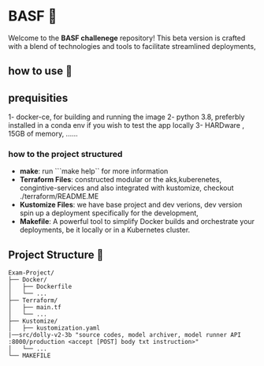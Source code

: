 # BASF  🚀

Welcome to the **BASF challenege** repository! This beta version is crafted with a blend of technologies and tools to facilitate streamlined deployments, 

## how to use 🌟

## prequisities
1- docker-ce, for building and running the image
2- python 3.8, preferbly installed in a conda env if you wish to test the app locally 
3- HARDware , 15GB of memory, ......

### how to the project structured 
- **make**: run ```make help`` for more information 
- **Terraform Files**: constructed modular or the aks,kuberenetes, congintive-services and also integrated with kustomize, checkout ./terraform/README.ME
- **Kustomize Files**: we have base project and dev verions, dev version spin up a deployment specifically for the development, 
- **Makefile**: A powerful tool to simplify Docker builds and orchestrate your deployments, be it locally or in a Kubernetes cluster.

## Project Structure 📂

```plaintext
Exam-Project/
├── Docker/
│   ├── Dockerfile
│   └── ...
├── Terraform/
│   ├── main.tf
│   └── ...
├── Kustomize/
│   ├── kustomization.yaml
|──src/dolly-v2-3b "source codes, model archiver, model runner API :8000/production <accept [POST] body txt instruction>"
│   └── ...
└── MAKEFILE




